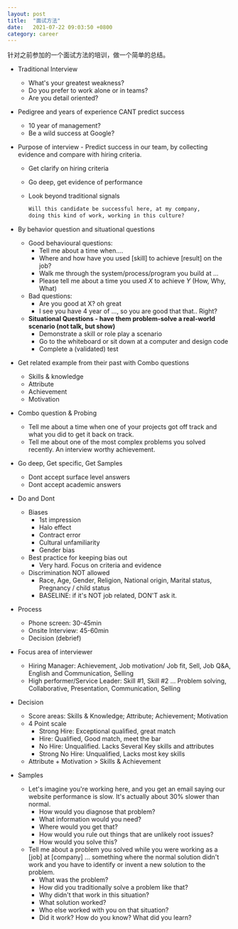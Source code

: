 ```yaml
---
layout: post
title:  "面试方法"
date:   2021-07-22 09:03:50 +0800
category: career
---
```


针对之前参加的一个面试方法的培训，做一个简单的总结。

- Traditional Interview
  - What's your greatest weakness?
  - Do you prefer to work alone or in teams?
  - Are you detail oriented?
- Pedigree and years of experience CANT predict success
  - 10 year of management?
  - Be a wild success at Google?
- Purpose of interview - Predict success in our team, by collecting evidence and compare with hiring criteria.
  - Get clarify on hiring criteria
  - Go deep, get evidence of performance
  - Look beyond traditional signals

    ```xml
    Will this candidate be successful here, at my company, 
    doing this kind of work, working in this culture?
    ```

- By behavior question and situational questions
  - Good behavioural questions:
    - Tell me about a time when....
    - Where and how have you used [skill] to achieve [result] on the job?
    - Walk me through the system/process/program you build at ...
    - Please tell me about a time you used *X* to achieve *Y* (How, Why, What)
  - Bad questions:
    - Are you good at X? oh great
    - I see you have 4 year of ..., so you are good that that.. Right?
  - **Situational Questions - have them problem-solve a real-world scenario (not talk, but show)**
    - Demonstrate a skill or role play a scenario
    - Go to the whiteboard or sit down at a computer and design code
    - Complete a (validated) test
- Get related example from their past with Combo questions
  - Skills & knowledge
  - Attribute
  - Achievement
  - Motivation
- Combo question & Probing
  - Tell me about a time when one of your projects got off track and what you did to get it back on track.
  - Tell me about one of the most complex problems you solved recently. An interview worthy achievement.
- Go deep, Get specific, Get Samples
  - Dont accept surface level answers
  - Dont accept academic answers
- Do and Dont
  - Biases
    - 1st impression
    - Halo effect
    - Contract error
    - Cultural unfamiliarity
    - Gender bias
  - Best practice for keeping bias out
    - Very hard. Focus on criteria and evidence
  - Discrimination NOT allowed
    - Race, Age, Gender, Religion, National origin, Marital status, Pregnancy / child status
    - BASELINE: if it's NOT job related, DON'T ask it.
- Process
  - Phone screen: 30-45min
  - Onsite Interview: 45-60min
  - Decision (debrief)
- Focus area of interviewer
  - Hiring Manager: Achievement, Job motivation/ Job fit, Sell, Job Q&A, English and Communication, Selling
  - High performer/Service Leader: Skill #1, Skill #2 ... Problem solving, Collaborative, Presentation, Communication, Selling
- Decision
  - Score areas: Skills & Knowledge; Attribute; Achievement; Motivation
  - 4 Point scale
    - Strong Hire: Exceptional qualified, great match
    - Hire: Qualified, Good match, meet the bar
    - No Hire: Unqualified. Lacks Several Key skills and attributes
    - Strong No Hire: Unqualified, Lacks most key skills
  - Attribute + Motivation > Skills & Achievement
- Samples
  - Let's imagine you're working here, and you get an email saying our website performance is slow. It's actually about 30% slower than normal.
    - How would you diagnose that problem?
    - What information would you need?
    - Where would you get that?
    - How would you rule out things that are unlikely root issues?
    - How would you solve this?
  - Tell me about a problem you solved while you were working as a [job] at [company] ... something where the normal solution didn't work and you have to identify or invent a new solution to the problem.
    - What was the problem?
    - How did you traditionally solve a problem like that?
    - Why didn't that work in this situation?
    - What solution worked?
    - Who else worked with you on that situation?
    - Did it work? How do you know? What did you learn?

